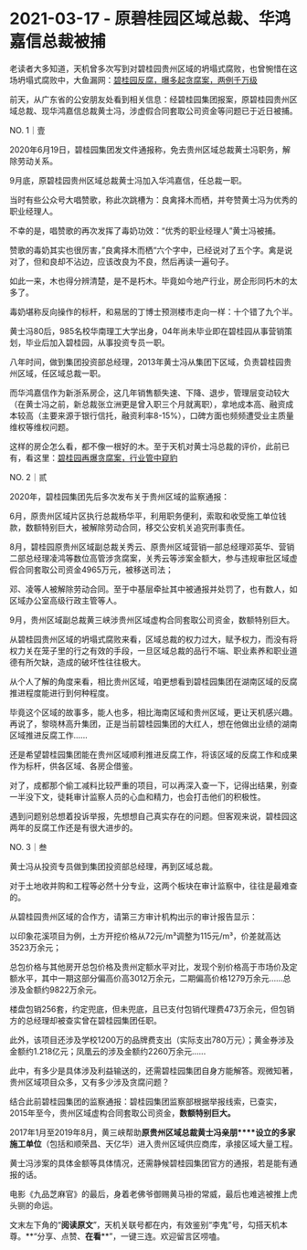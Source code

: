 # 2021-03-17 - 原碧桂园区域总裁、华鸿嘉信总裁被捕

老读者大多知道，天机曾多次写到对碧桂园贵州区域的坍塌式腐败，也曾惋惜在这场坍塌式腐败中，大鱼漏网：[碧桂园反腐，曝多起贪腐案，两例千万级](http://mp.weixin.qq.com/s?__biz=MzI1MzI4MDk5NA==&mid=2247485323&idx=1&sn=ca2980a586bb7811af7a5827b0219a6b&chksm=e9d79006dea019103e8ecbde8349d39291d5d332bd4e4eb460fcc648cf75974a929c1374244c&scene=21#wechat_redirect)

前天，从广东省的公安朋友处看到相关信息：经碧桂园集团报案，原碧桂园贵州区域总裁、现华鸿嘉信总裁黄士冯，涉虚假合同套取公司资金等问题已于近日被捕。

NO. 1｜壹

2020年6月19日，碧桂园集团发文件通报称，免去贵州区域总裁黄士冯职务，解除劳动关系。

9月底，原碧桂园贵州区域总裁黄士冯加入华鸿嘉信，任总裁一职。

当时有些公众号大唱赞歌，称此次跳槽为：良禽择木而栖，并夸赞黄士冯为优秀的职业经理人。

不幸的是，唱赞歌的再次发挥了毒奶功效：“优秀的职业经理人”黄士冯被捕。

赞歌的毒奶其实也很厉害，”良禽择木而栖“六个字中，已经说对了五个字。禽是说对了，但和良却不沾边，应该改良为不良，然后再读一遍句子。

如此一来，木也得分辨清楚，是不是朽木。毕竟如今地产行业，房企形同朽木的太多了。

毒奶堪称反向操作的标杆，和易居的丁博士预测楼市走向一样：十个错了九个半。

黄士冯80后，985名校华南理工大学出身，04年尚未毕业即在碧桂园从事营销策划，毕业后加入碧桂园，从事投资专员一职。

八年时间，做到集团投资部总经理，2013年黄士冯从集团下区域，负责碧桂园贵州区域，任区域总裁一职。

而华鸿嘉信作为新浙系房企，这几年销售额失速、下降、退步，管理层变动较大（在黄士冯之前，新总裁张立洲更是曾入职三个月就离职），拿地成本高、融资成本较高（主要来源于银行信托，融资利率8-15%），口碑方面也频频遭受业主质量维权等维权问题。

这样的房企怎么看，都不像一根好的木。至于天机对黄士冯总裁的评价，此前已有，看这里：[碧桂园再爆贪腐案，行业管中窥豹](http://mp.weixin.qq.com/s?__biz=MzI1MzI4MDk5NA==&mid=2247485312&idx=2&sn=24c9a633e914d1dbd6f8a7d19cda0c24&chksm=e9d7900ddea0191bafe421d2cf9021706b0f938dbe40e7088894cbf052a10d00846dce29d0ee&scene=21#wechat_redirect)

NO. 2｜贰

2020年，碧桂园集团先后多次发布关于贵州区域的监察通报：

6月，原贵州区域片区执行总裁杨华平，利用职务便利，索取和收受施工单位钱款，数额特别巨大，被解除劳动合同，移交公安机关追究刑事责任。

8月，碧桂园原贵州区域副总裁关秀云、原贵州区域营销一部总经理邓英华、营销二部总经理凌鸿等数位高管涉贪腐案，关秀云等涉案金额大，参与违规审批区域虚假合同套取公司资金4965万元，被移送司法；

邓、凌等人被解除劳动合同。至于中基层牵扯其中被通报并处罚了，也有数人，如区域办公室高级行政主管等人。

9月，贵州区域副总裁黄三峡涉贵州区域虚构合同套取公司资金，数额特别巨大。

从碧桂园贵州区域的坍塌式腐败来看，区域总裁的权力过大，赋予权力，而没有将权力关在笼子里的行之有效的手段，一旦区域总裁的品行不端、职业素养和职业道德有所欠缺，造成的破坏性往往极大。

从个人了解的角度来看，相比贵州区域，咱更想看到碧桂园集团在湖南区域的反腐推进程度能进行到何种程度。

毕竟这个区域的故事多，能人也多，相比海南区域和贵州区域，更让天机感兴趣。再说了，黎晓林高升集团，正是当前碧桂园集团的大红人，想在他做出业绩的湖南区域推进反腐工作......

还是希望碧桂园集团能在贵州区域顺利推进反腐工作，将该区域的反腐工作和成果作为标杆，供各区域、各房企借鉴。

对了，成都那个偷工减料比较严重的项目，可以再深入查一下，记得出结果，别查一半没下文，徒耗审计监察人员的心血和精力，也会打击他们的积极性。

遇到问题别总想着投诉举报，先想想自己真实存在的问题。但客观来说，碧桂园这两年的反腐工作还是有很大进步的。

NO. 3｜叁

黄士冯从投资专员做到集团投资部总经理，再到区域总裁。

对于土地收并购和工程等必然十分专业，这两个板块在审计监察中，往往是最难查的。

从碧桂园贵州区域的合作方，请第三方审计机构出示的审计报告显示：

以印象花溪项目为例，土方开挖价格从72元/m³调整为115元/m³，价差就高达3523万余元；

总包价格与其他房开总包价格及贵州定额水平对比，发现个别价格高于市场价及定额水平，其中一期这部分偏高价高3012万余元，二期偏高价格1279万余元......总涉及金额约9822万余元。

楼盘包销256套，约定兜底，但未兜底，且已支付包销代理费473万余元，但包销方的总经理却被查实曾在碧桂园集团任职。

此外，该项目还涉及学校1200万的品牌费支出（实际支出780万元）；黄金券涉及金额约1.218亿元；凤凰云的涉及金额约2260万余元......

此中，有多少是具体涉及利益输送的，还需碧桂园集团自身方能解答。观微知著，贵州区域项目众多，又有多少涉及贪腐问题？

结合此前碧桂园集团的监察通报：碧桂园集团监察部根据举报线索，已查实，2015年至今，贵州区域虚构合同套取公司资金，**数额特别巨大。**

2017年1月至2019年8月，黄三峡帮助**原贵州区域总裁黄士冯亲朋****设立的多家施工单位**（包括和顺荣昌、天亿华）进入贵州区域供应商库，承接区域大量工程。

黄士冯涉案的具体金额等具体情况，还需静候碧桂园集团官方的通报，若是能有通报的话。

电影《九品芝麻官》的最后，身着老佛爷御赐黄马褂的常威，最后也难逃被推上虎头铡的命运。

文末左下角的“**阅读原文**”，天机关联号都在内，有效鉴别“李鬼”号，勾搭天机本尊。**“分享、点赞、**在看****”，一键三连。欢迎留言区唠嗑。